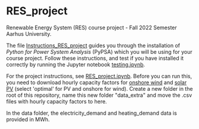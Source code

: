 # RES_project
Renewable Energy System (RES) course project - Fall 2022 Semester Aarhus University.

The file [Instructions_RES_project](https://github.com/martavp/RES_project/blob/master/Instructions_RES_project.pdf) guides you through the installation of *Python for Power System Analysis* (PyPSA) which you will be using for your course project. Follow these instructions, and test if you have installed it correctly by running the Jupyter notebook [testing.ipynb](https://github.com/martavp/RES_project/blob/master/testing.ipynb). 

For the project instructions, see [RES_project.ipynb](https://github.com/martavp/RES_project/blob/master/RES_project.ipynb). Before you can run this, you need to download hourly capacity factors for [onshore wind](https://zenodo.org/record/3253876#.XSiVOEdS8l0) and [solar PV](https://zenodo.org/record/2613651#.XSiVOkdS8l0)  (select 'optimal' for PV and onshore for wind). Create a new folder in the root of this repository, name this new folder "data_extra" and move the .csv files with hourly capacity factors to here.

In the data folder, the electricity_demand and heating_demand data is provided in MWh.

